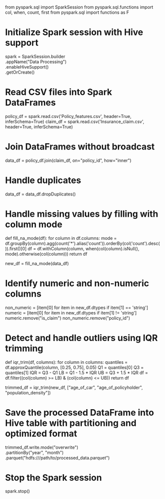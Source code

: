 from pyspark.sql import SparkSession
from pyspark.sql.functions import col, when, count, first
from pyspark.sql import functions as F

# Initialize Spark session with Hive support
spark = SparkSession.builder \
    .appName("Data Processing") \
    .enableHiveSupport() \
    .getOrCreate()

# Read CSV files into Spark DataFrames
policy_df = spark.read.csv('Policy_features.csv', header=True, inferSchema=True)
claim_df = spark.read.csv('Insurance_claim.csv', header=True, inferSchema=True)

# Join DataFrames without broadcast
data_df = policy_df.join(claim_df, on="policy_id", how="inner")

# Handle duplicates
data_df = data_df.dropDuplicates()

# Handle missing values by filling with column mode
def fill_na_mode(df):
    for column in df.columns:
        mode = df.groupBy(column).agg(count('*').alias('count')).orderBy(col('count').desc()).first()[0]
        df = df.withColumn(column, when(col(column).isNull(), mode).otherwise(col(column)))
    return df

new_df = fill_na_mode(data_df)

# Identify numeric and non-numeric columns
non_numeric = [item[0] for item in new_df.dtypes if item[1] == 'string']
numeric = [item[0] for item in new_df.dtypes if item[1] != 'string']
numeric.remove("is_claim")
non_numeric.remove("policy_id")

# Detect and handle outliers using IQR trimming
def iqr_trim(df, columns):
    for column in columns:
        quantiles = df.approxQuantile(column, [0.25, 0.75], 0.05)
        Q1 = quantiles[0]
        Q3 = quantiles[1]
        IQR = Q3 - Q1
        LB = Q1 - 1.5 * IQR
        UB = Q3 + 1.5 * IQR
        df = df.filter((col(column) >= LB) & (col(column) <= UB))
    return df

trimmed_df = iqr_trim(new_df, ["age_of_car", "age_of_policyholder", "population_density"])

# Save the processed DataFrame into Hive table with partitioning and optimized format
trimmed_df.write.mode("overwrite") \
    .partitionBy("year", "month") \
    .parquet("hdfs:///path/to/processed_data.parquet")

# Stop the Spark session
spark.stop()
